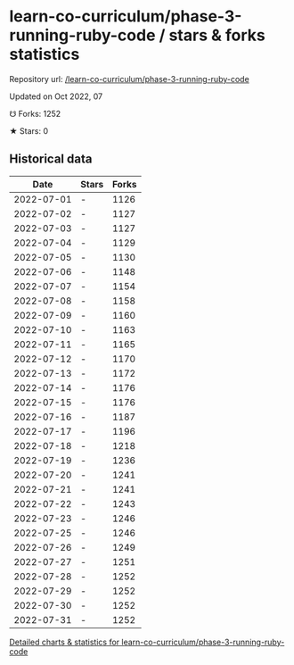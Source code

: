 # learn-co-curriculum/phase-3-running-ruby-code / stars & forks statistics

Repository url: [/learn-co-curriculum/phase-3-running-ruby-code](https://github.com/learn-co-curriculum/phase-3-running-ruby-code)

Updated on Oct 2022, 07

☋ Forks: 1252

★ Stars: 0

## Historical data
| Date | Stars | Forks |
|------|-------|-------|
| 2022-07-01 | - | 1126 | 
| 2022-07-02 | - | 1127 | 
| 2022-07-03 | - | 1127 | 
| 2022-07-04 | - | 1129 | 
| 2022-07-05 | - | 1130 | 
| 2022-07-06 | - | 1148 | 
| 2022-07-07 | - | 1154 | 
| 2022-07-08 | - | 1158 | 
| 2022-07-09 | - | 1160 | 
| 2022-07-10 | - | 1163 | 
| 2022-07-11 | - | 1165 | 
| 2022-07-12 | - | 1170 | 
| 2022-07-13 | - | 1172 | 
| 2022-07-14 | - | 1176 | 
| 2022-07-15 | - | 1176 | 
| 2022-07-16 | - | 1187 | 
| 2022-07-17 | - | 1196 | 
| 2022-07-18 | - | 1218 | 
| 2022-07-19 | - | 1236 | 
| 2022-07-20 | - | 1241 | 
| 2022-07-21 | - | 1241 | 
| 2022-07-22 | - | 1243 | 
| 2022-07-23 | - | 1246 | 
| 2022-07-25 | - | 1246 | 
| 2022-07-26 | - | 1249 | 
| 2022-07-27 | - | 1251 | 
| 2022-07-28 | - | 1252 | 
| 2022-07-29 | - | 1252 | 
| 2022-07-30 | - | 1252 | 
| 2022-07-31 | - | 1252 | 


[Detailed charts & statistics for learn-co-curriculum/phase-3-running-ruby-code](https://reviewgithub.com/rep/learn-co-curriculum/phase-3-running-ruby-code)

